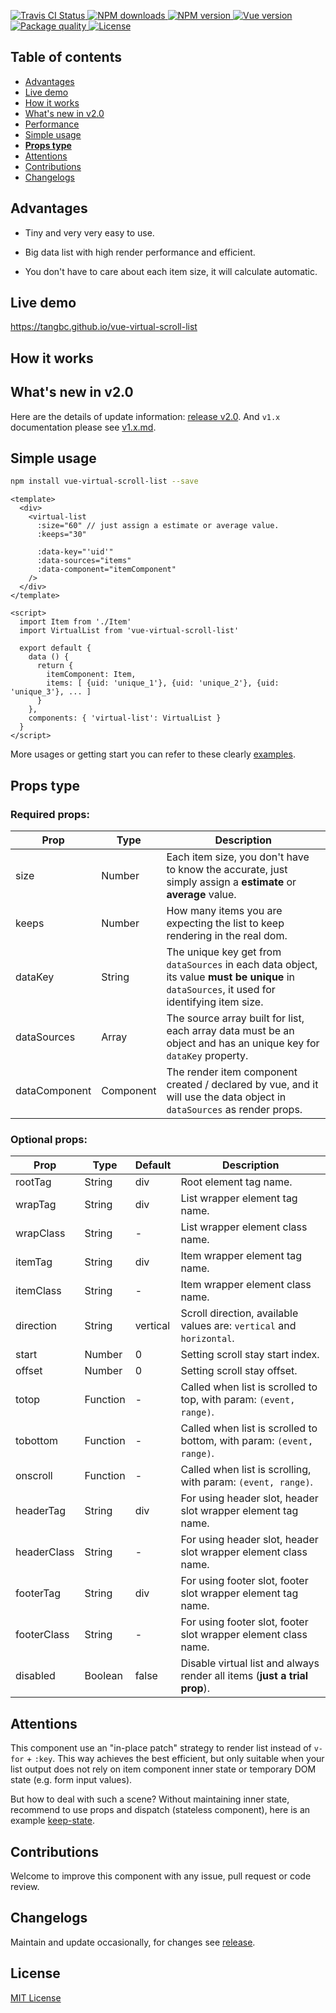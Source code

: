 <p>
  <a href="https://travis-ci.org/tangbc/vue-virtual-scroll-list">
    <img alt="Travis CI Status" src="https://travis-ci.org/tangbc/vue-virtual-scroll-list.svg?branch=master"/>
  </a>
  <!-- <a href="https://codecov.io/gh/tangbc/vue-virtual-scroll-list">
    <img alt="Code Coverage" src="https://codecov.io/gh/tangbc/vue-virtual-scroll-list/branch/master/graph/badge.svg"/>
  </a> -->
  <a href="https://npmjs.com/package/vue-virtual-scroll-list">
    <img alt="NPM downloads" src="https://img.shields.io/npm/dm/vue-virtual-scroll-list.svg">
  </a>
  <a href="https://npmjs.com/package/vue-virtual-scroll-list">
    <img alt="NPM version" src="https://img.shields.io/npm/v/vue-virtual-scroll-list.svg"/>
  </a>
  <a href="https://vuejs.org/">
    <img alt="Vue version" src="https://img.shields.io/badge/vue-%3E=2.3.0-brightgreen.svg"/>
  </a>
  <a href="http://packagequality.com/#?package=vue-virtual-scroll-list">
    <img alt="Package quality" src="https://npm.packagequality.com/shield/vue-virtual-scroll-list.svg">
  </a>
  <a href="https://opensource.org/licenses/MIT">
    <img alt="License" src="https://img.shields.io/npm/l/vue-virtual-scroll-list.svg">
  </a>
</p>

## Table of contents

* [Advantages](#advantages)
* [Live demo](#live-demo)
* [How it works](#how-it-works)
* [What's new in v2.0](#whats-new-in-v20)
* [Performance](#performance)
* [Simple usage](#simple-usage)
* [**Props type**](#props-type)
* [Attentions](#attentions)
* [Contributions](#contributions)
* [Changelogs](#changelogs)


## Advantages

* Tiny and very very easy to use.

* Big data list with high render performance and efficient.

* You don't have to care about each item size, it will calculate automatic.


## Live demo

https://tangbc.github.io/vue-virtual-scroll-list


## How it works


## What's new in v2.0

Here are the details of update information: [release v2.0](). And `v1.x` documentation please see [v1.x.md]().


## Simple usage

```bash
npm install vue-virtual-scroll-list --save
```

```vue
<template>
  <div>
    <virtual-list
      :size="60" // just assign a estimate or average value.
      :keeps="30"

      :data-key="'uid'"
      :data-sources="items"
      :data-component="itemComponent"
    />
  </div>
</template>

<script>
  import Item from './Item'
  import VirtualList from 'vue-virtual-scroll-list'

  export default {
    data () {
      return {
        itemComponent: Item,
        items: [ {uid: 'unique_1'}, {uid: 'unique_2'}, {uid: 'unique_3'}, ... ]
      }
    },
    components: { 'virtual-list': VirtualList }
  }
</script>
```

More usages or getting start you can refer to these clearly [examples](https://tangbc.github.com/vue-virtual-scroll-list).


## Props type

### Required props:

| **Prop**      | **Type**  | **Description**                                                                                                                              |
|---------------|-----------|----------------------------------------------------------------------------------------------------------------------------------------------|
| size          | Number    | Each item size, you don't have to know the accurate, just simply assign a **estimate** or **average** value.                                 |
| keeps         | Number    | How many items you are expecting the list to keep rendering in the real dom.                                                                 |
| dataKey       | String    | The unique key get from `dataSources` in each data object, its value **must be unique** in `dataSources`, it used for identifying item size. |
| dataSources   | Array     | The source array built for list, each array data must be an object and has an unique key for `dataKey` property.                             |
| dataComponent | Component | The render item component created / declared by vue, and it will use the data object in `dataSources` as render props.                       |

### Optional props:

| **Prop**  | **Type** | **Default** | **Description**                                                          |
|-----------|----------|-------------|--------------------------------------------------------------------------|
| rootTag     | String   | div      | Root element tag name.                                                    |
| wrapTag     | String   | div      | List wrapper element tag name.                                            |
| wrapClass   | String   | -        | List wrapper element class name.                                          |
| itemTag     | String   | div      | Item wrapper element tag name.                                            |
| itemClass   | String   | -        | Item wrapper element class name.                                          |
| direction   | String   | vertical | Scroll direction, available values are: `vertical` and `horizontal`.      |
| start       | Number   | 0        | Setting scroll stay start index.                                          |
| offset      | Number   | 0        | Setting scroll stay offset.                                               |
| totop       | Function | -        | Called when list is scrolled to top, with param: `(event, range)`.        |
| tobottom    | Function | -        | Called when list is scrolled to bottom, with param: `(event, range)`.     |
| onscroll    | Function | -        | Called when list is scrolling, with param: `(event, range)`.              |
| headerTag   | String   | div      | For using header slot, header slot wrapper element tag name.              |
| headerClass | String   | -        | For using header slot, header slot wrapper element class name.            |
| footerTag   | String   | div      | For using footer slot, footer slot wrapper element tag name.              |
| footerClass | String   | -        | For using footer slot, footer slot wrapper element class name.            |
| disabled    | Boolean  | false    | Disable virtual list and always render all items (**just a trial prop**). |


## Attentions

This component use an "in-place patch" strategy to render list instead of `v-for` + `:key`. This way achieves the best efficient, but only suitable when your list output does not rely on item component inner state or temporary DOM state (e.g. form input values).

But how to deal with such a scene? Without maintaining inner state, recommend to use props and dispatch (stateless component), here is an example [keep-state](https://tangbc.github.com/vue-virtual-scroll-list/#/keep-state).


## Contributions

Welcome to improve this component with any issue, pull request or code review.


## Changelogs

Maintain and update occasionally, for changes see [release](https://github.com/tangbc/vue-virtual-scroll-list/releases).


## License

[MIT License](https://github.com/tangbc/vue-virtual-scroll-list/blob/master/LICENSE)
